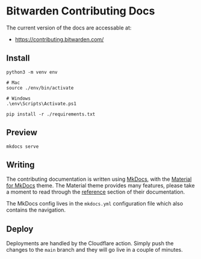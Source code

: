 # Bitwarden Contributing Docs

The current version of the docs are accessable at:

* https://contributing.bitwarden.com/

## Install

```
python3 -m venv env

# Mac
source ./env/bin/activate

# Windows
.\env\Scripts\Activate.ps1

pip install -r ./requirements.txt
```

## Preview

```
mkdocs serve
```

## Writing

The contributing documentation is written using [MkDocs](https://www.mkdocs.org/), with the [Material for MkDocs](https://squidfunk.github.io/mkdocs-material/) theme. The Material theme provides many features, please take a moment to read through the [reference](https://squidfunk.github.io/mkdocs-material/reference/) section of their documentation.

The MkDocs config lives in the `mkdocs.yml` configuration file which also contains the navigation.


## Deploy

Deployments are handled by the Cloudflare action. Simply push the changes to the `main` branch and they will go live in a couple of minutes.
